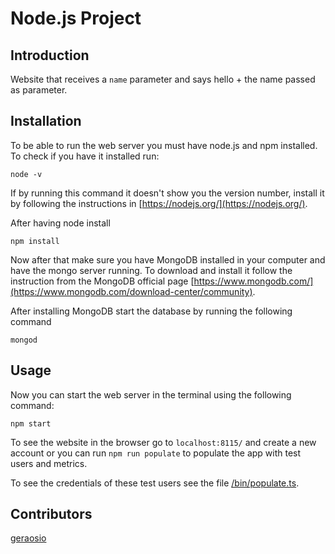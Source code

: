 # Node.js Project

## Introduction

Website that receives a ```name``` parameter and says hello + the name passed as parameter.

## Installation

To be able to run the web server you must have node.js and npm installed.
To check if you have it installed run:
```
node -v
```
If by running this command it doesn't show you the version number, install it by following the instructions in [https://nodejs.org/](https://nodejs.org/).

After having node install
```
npm install
```

Now after that make sure you have MongoDB installed in your computer and have the mongo server running. To download and install it follow the instruction from the MongoDB official page [https://www.mongodb.com/](https://www.mongodb.com/download-center/community).

After installing MongoDB start the database by running the following command
```
mongod
```


## Usage

Now you can start the web server in the terminal using the following command:
```
npm start
```

To see the website in the browser go to ```localhost:8115/``` and create a new account or you can run ```npm run populate``` to populate the app with test users and metrics.

To see the credentials of these test users see the file [/bin/populate.ts](https://github.com/geraosio/ece-nodejs/blob/master/bin/populate.ts).

## Contributors
[geraosio](https://github.com/geraosio)
